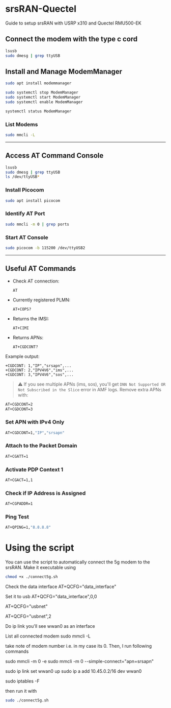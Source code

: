 # srsRAN-Quectel

Guide to setup srsRAN with USRP x310 and Quectel RMU500-EK

## Connect the modem with the type c cord

```bash
lsusb
sudo dmesg | grep ttyUSB
```

## Install and Manage ModemManager

```bash
sudo apt install modemmanager

sudo systemctl stop ModemManager
sudo systemctl start ModemManager
sudo systemctl enable ModemManager

systemctl status ModemManager
```

### List Modems

```bash
sudo mmcli -L
```

---

## Access AT Command Console

```bash
lsusb
sudo dmesg | grep ttyUSB
ls /dev/ttyUSB*
```

### Install Picocom

```bash
sudo apt install picocom
```

### Identify AT Port

```bash
sudo mmcli -m 0 | grep ports
```

### Start AT Console

```bash
sudo picocom -b 115200 /dev/ttyUSB2
```

---

## Useful AT Commands

- Check AT connection:

  ```
  AT
  ```

- Currently registered PLMN:

  ```
  AT+COPS?
  ```

- Returns the IMSI:

  ```
  AT+CIMI
  ```

- Returns APNs:
  ```
  AT+CGDCONT?
  ```

Example output:

```
+CGDCONT: 1,"IP","srsapn",...
+CGDCONT: 2,"IPV4V6","ims",...
+CGDCONT: 3,"IPV4V6","sos",...
```

> ⚠️ If you see multiple APNs (ims, sos), you'll get `DNN Not Supported OR Not Subscribed in the Slice` error in AMF logs. Remove extra APNs with:

```bash
AT+CGDCONT=2
AT+CGDCONT=3
```

### Set APN with IPv4 Only

```bash
AT+CGDCONT=1,"IP","srsapn"
```

### Attach to the Packet Domain

```bash
AT+CGATT=1
```

### Activate PDP Context 1

```bash
AT+CGACT=1,1
```

### Check if IP Address is Assigned

```bash
AT+CGPADDR=1
```

### Ping Test

```bash
AT+QPING=1,"8.8.8.8"
```

# Using the script

You can use the script to automatically connect the 5g modem to the srsRAN.
Make it executable using

```bash
chmod +x ./connect5g.sh
```

Check the data interface
AT+QCFG="data_interface"

Set it to usb
AT+QCFG="data_interface",0,0


AT+QCFG="usbnet"

AT+QCFG="usbnet",2


Do ip link
you'll see wwan0 as an interface


List all connected modem
sudo mmcli -L

take note of modem number i.e. in my case its 0. Then, I run following commands

sudo mmcli -m 0 -e
sudo mmcli -m 0 --simple-connect="apn=srsapn"


sudo ip link set wwan0 up
sudo ip a add 10.45.0.2/16 dev wwan0

sudo iptables -F

then run it with

```bash
sudo ./connect5g.sh
```
